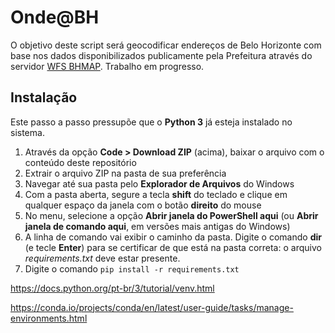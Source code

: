 # Onde@BH
O objetivo deste script será geocodificar endereços de Belo Horizonte com base nos dados disponibilizados publicamente pela Prefeitura através do servidor [WFS BHMAP](https://bhmap.pbh.gov.br/v2/api/idebhgeo/wfs). Trabalho em progresso.

## Instalação
Este passo a passo pressupõe que o **Python 3** já esteja instalado no sistema.
1. Através da opção **Code > Download ZIP** (acima), baixar o arquivo com o conteúdo deste repositório
2. Extrair o arquivo ZIP na pasta de sua preferência
3. Navegar até sua pasta pelo **Explorador de Arquivos** do Windows
4. Com a pasta aberta, segure a tecla **shift** do teclado e clique em qualquer espaço da janela com o botão **direito** do mouse
5. No menu, selecione a opção **Abrir janela do PowerShell aqui** (ou **Abrir janela de comando aqui**, em versões mais antigas do Windows)
6. A linha de comando vai exibir o caminho da pasta. Digite o comando **dir** (e tecle **Enter**) para se certificar de que está na pasta correta: o arquivo *requirements.txt* deve estar presente.
7. Digite o comando `pip install -r requirements.txt`



https://docs.python.org/pt-br/3/tutorial/venv.html

https://conda.io/projects/conda/en/latest/user-guide/tasks/manage-environments.html